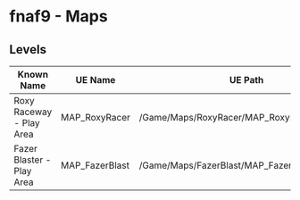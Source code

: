 # fnaf9 - Maps

## Levels

| Known Name                | UE Name        | UE Path                                       |
| ------------------------- | -------------- | --------------------------------------------- |
| Roxy Raceway - Play Area  | MAP_RoxyRacer  | /Game/Maps/RoxyRacer/MAP_RoxyRacer            |
| Fazer Blaster - Play Area | MAP_FazerBlast | /Game/Maps/FazerBlast/MAP_FazerBlast_PlayArea |
